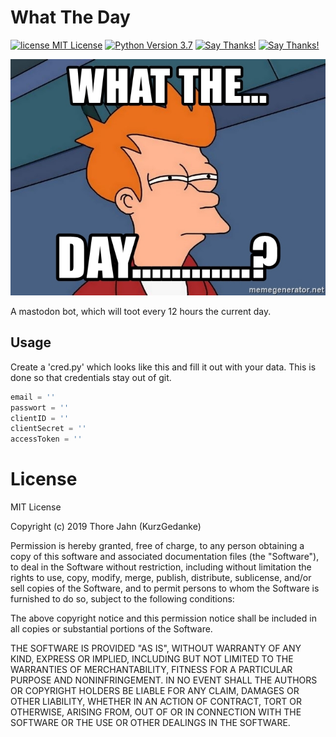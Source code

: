 # What The Day

[![license MIT License](https://img.shields.io/github/license/mashape/apistatus.svg)](https://github.com/KurzGedanke/whatTheDay/blob/master/LICENSE)
[![Python Version 3.7](https://img.shields.io/badge/Python-3.7-blue.svg)](https://github.com/KurzGedanke/whatTheDay)
[![Say Thanks!](https://img.shields.io/badge/Donate-💵-purple.svg)](https://kurzgedanke.me/donate/)
[![Say Thanks!](https://img.shields.io/badge/Say%20Thanks-🐿️-lightgrey.svg)](https://saythanks.io/to/KurzGedanke)

![Futurama Fry Meme - What the... day...?](https://raw.githubusercontent.com/KurzGedanke/whatTheDay/master/assets/what-the-day.png)

A mastodon bot, which will toot every 12 hours the current day.

## Usage

Create a 'cred.py' which looks like this and fill it out with your data. This is done so that credentials stay out of git.

```python
email = ''
passwort = ''
clientID = ''
clientSecret = ''
accessToken = ''
```

# License

MIT License

Copyright (c) 2019 Thore Jahn (KurzGedanke)

Permission is hereby granted, free of charge, to any person obtaining a copy
of this software and associated documentation files (the "Software"), to deal
in the Software without restriction, including without limitation the rights
to use, copy, modify, merge, publish, distribute, sublicense, and/or sell
copies of the Software, and to permit persons to whom the Software is
furnished to do so, subject to the following conditions:

The above copyright notice and this permission notice shall be included in all
copies or substantial portions of the Software.

THE SOFTWARE IS PROVIDED "AS IS", WITHOUT WARRANTY OF ANY KIND, EXPRESS OR
IMPLIED, INCLUDING BUT NOT LIMITED TO THE WARRANTIES OF MERCHANTABILITY,
FITNESS FOR A PARTICULAR PURPOSE AND NONINFRINGEMENT. IN NO EVENT SHALL THE
AUTHORS OR COPYRIGHT HOLDERS BE LIABLE FOR ANY CLAIM, DAMAGES OR OTHER
LIABILITY, WHETHER IN AN ACTION OF CONTRACT, TORT OR OTHERWISE, ARISING FROM,
OUT OF OR IN CONNECTION WITH THE SOFTWARE OR THE USE OR OTHER DEALINGS IN THE
SOFTWARE.
